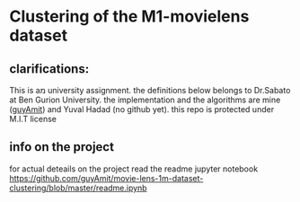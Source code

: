 
# Clustering of the M1-movielens dataset

## clarifications:

This is aמ university assignment. the definitions below belongs to Dr.Sabato at Ben Gurion University. the implementation and the algorithms are mine ([guyAmit](https://github.com/guyAmit)) and Yuval Hadad (no github yet). 
this repo is protected under M.I.T license

## info on the project
for actual deteails on the project read the readme jupyter notebook<br/>
https://github.com/guyAmit/movie-lens-1m-dataset-clustering/blob/master/readme.ipynb

